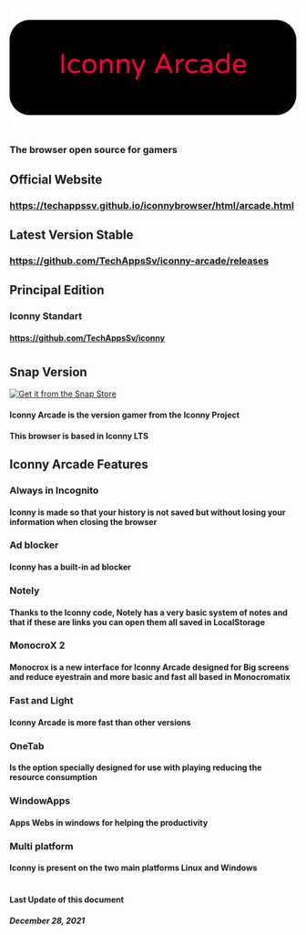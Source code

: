 # ![Esta es una imagen de ejemplo](iconny_banner.png)

### The browser open source for gamers

## Official Website
### https://techappssv.github.io/iconnybrowser/html/arcade.html
## Latest Version Stable
### https://github.com/TechAppsSv/iconny-arcade/releases
##  Principal Edition
### Iconny Standart
#### https://github.com/TechAppsSv/iconny
#
## Snap Version
[![Get it from the Snap Store](https://snapcraft.io/static/images/badges/en/snap-store-black.svg)](https://snapcraft.io/iconny-arcade)

#### Iconny Arcade is the version gamer from the Iconny Project 
#### This browser is based in Iconny LTS

## Iconny Arcade Features
### Always in Incognito
#### Iconny is made so that your history is not saved but without losing your information when closing the browser
### Ad blocker
#### Iconny has a built-in ad blocker
### Notely
#### Thanks to the Iconny code, Notely has a very basic system of notes and that if these are links you can open them all saved in LocalStorage

### MonocroX 2
#### Monocrox is a new interface for Iconny Arcade designed for Big screens and reduce eyestrain and more basic and fast all based in Monocromatix


### Fast and Light
#### Iconny Arcade is more fast than other versions

### OneTab
#### Is the option specially designed for use with playing reducing the resource consumption

### WindowApps
#### Apps Webs in windows for helping the productivity

### Multi platform
#### Iconny is present on the two main platforms Linux and Windows



#
#### Last Update of this document
##### December 28, 2021

